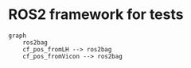 # ROS2 framework for tests
```mermaid
graph 
    ros2bag
    cf_pos_fromLH --> ros2bag
    cf_pos_fromVicon --> ros2bag


```



